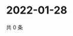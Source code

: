 # 2022-01-28

共 0 条

<!-- BEGIN WEIBO -->
<!-- 最后更新时间 Fri Jan 28 2022 01:21:36 GMT+0800 (China Standard Time) -->

<!-- END WEIBO -->
